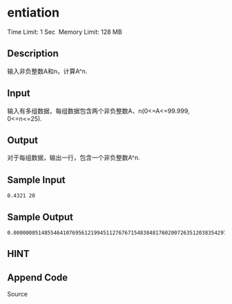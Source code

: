 # entiation
Time Limit: 1 Sec  Memory Limit: 128 MB


## Description


输入非负整数A和n，计算A^n.


## Input


输入有多组数据，每组数据包含两个非负整数A、n(0<=A<=99.999,  0<=n<=25).


## Output


对于每组数据，输出一行，包含一个非负整数A^n.


## Sample Input
```
0.4321 20
```
## Sample Output
```
0.00000005148554641076956121994511276767154838481760200726351203835429763013462401
```

## HINT


## Append Code
Source